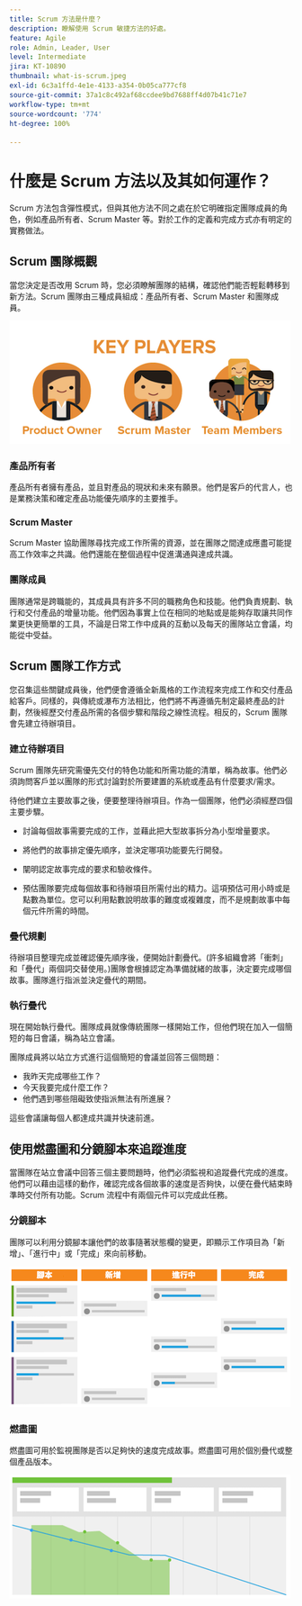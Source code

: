 ```yaml
---
title: Scrum 方法是什麼？
description: 瞭解使用 Scrum 敏捷方法的好處。
feature: Agile
role: Admin, Leader, User
level: Intermediate
jira: KT-10890
thumbnail: what-is-scrum.jpeg
exl-id: 6c3a1ffd-4e1e-4133-a354-0b05ca777cf8
source-git-commit: 37a1c8c492af68ccdee9bd7688ff4d07b41c71e7
workflow-type: tm+mt
source-wordcount: '774'
ht-degree: 100%

---
```


# 什麼是 Scrum 方法以及其如何運作？

Scrum 方法包含彈性模式，但與其他方法不同之處在於它明確指定團隊成員的角色，例如產品所有者、Scrum Master 等。對於工作的定義和完成方式亦有明定的實務做法。

## Scrum 團隊概觀

當您決定是否改用 Scrum 時，您必須瞭解團隊的結構，確認他們能否輕鬆轉移到新方法。Scrum 團隊由三種成員組成：產品所有者、Scrum Master 和團隊成員。

![Scrum 團隊成員](assets/scrumteammembers-01.png)

### 產品所有者

產品所有者擁有產品，並且對產品的現狀和未來有願景。他們是客戶的代言人，也是業務決策和確定產品功能優先順序的主要推手。


### Scrum Master

Scrum Master 協助團隊尋找完成工作所需的資源，並在團隊之間達成應盡可能提高工作效率之共識。他們還能在整個過程中促進溝通與達成共識。


### 團隊成員

團隊通常是跨職能的，其成員具有許多不同的職務角色和技能。他們負責規劃、執行和交付產品的增量功能。他們因為事實上位在相同的地點或是能夠存取讓共同作業更快更簡單的工具，不論是日常工作中成員的互動以及每天的團隊站立會議，均能從中受益。


## Scrum 團隊工作方式

您召集這些關鍵成員後，他們便會遵循全新風格的工作流程來完成工作和交付產品給客戶。同樣的，與傳統或瀑布方法相比，他們將不再遵循先制定最終產品的計劃，然後經歷交付產品所需的各個步驟和階段之線性流程。相反的，Scrum 團隊會先建立待辦項目。



### 建立待辦項目

Scrum 團隊先研究需優先交付的特色功能和所需功能的清單，稱為故事。他們必須詢問客戶並以團隊的形式討論對於所要建置的系統或產品有什麼要求/需求。


待他們建立主要故事之後，便要整理待辦項目。作為一個團隊，他們必須經歷四個主要步驟。


* 討論每個故事需要完成的工作，並藉此把大型故事拆分為小型增量要求。

* 將他們的故事排定優先順序，並決定哪項功能要先行開發。

* 闡明認定故事完成的要求和驗收條件。

* 預估團隊要完成每個故事和待辦項目所需付出的精力。這項預估可用小時或是點數為單位。您可以利用點數說明故事的難度或複雜度，而不是規劃故事中每個元件所需的時間。


### 疊代規劃

待辦項目整理完成並確認優先順序後，便開始計劃疊代。(許多組織會將「衝刺」和「疊代」兩個詞交替使用。)團隊會根據認定為準備就緒的故事，決定要完成哪個故事。團隊進行指派並決定疊代的期間。



### 執行疊代

現在開始執行疊代。團隊成員就像傳統團隊一樣開始工作，但他們現在加入一個簡短的每日會議，稱為站立會議。

團隊成員將以站立方式進行這個簡短的會議並回答三個問題：

* 我昨天完成哪些工作？
* 今天我要完成什麼工作？
* 他們遇到哪些阻礙致使指派無法有所進展？


這些會議讓每個人都達成共識并快速前進。



## 使用燃盡圖和分鏡腳本來追蹤進度

當團隊在站立會議中回答三個主要問題時，他們必須監視和追蹤疊代完成的進度。他們可以藉由這樣的動作，確認完成各個故事的速度是否夠快，以便在疊代結束時準時交付所有功能。Scrum 流程中有兩個元件可以完成此任務。


### 分鏡腳本

團隊可以利用分鏡腳本讓他們的故事隨著狀態欄的變更，即顯示工作項目為「新增」、「進行中」或「完成」來向前移動。

![分鏡腳本](assets/storyboard-01.png)


### 燃盡圖

燃盡圖可用於監視團隊是否以足夠快的速度完成故事。燃盡圖可用於個別疊代或整個產品版本。

![燃盡圖](assets/burndown-01.png)
